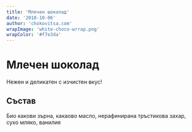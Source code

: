 ```yaml
---
title: 'Млечен шоколад'
date: '2018-10-06'
author: 'chokovitsa.com'
wrapImage: 'white-choco-wrrap.png'
wrapColor: '#f7e3da'
---
```


# Млечен шоколад

Нежен и деликатен с изчистен вкус!

## Състав

Био какови зърна, какаово масло, нерафинирана тръстикова захар, сухо мляко, ванилия
